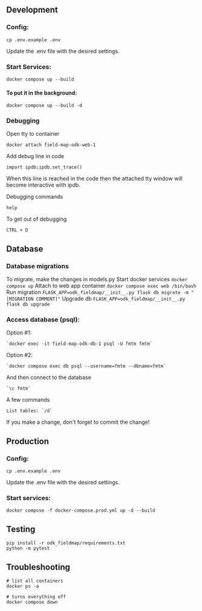 ## Development

### Config:

    cp .env.example .env

Update the .env file with the desired settings.

### Start Services:

    docker compose up --build

#### To put it in the background:

    docker compose up --build -d
 

### Debugging

Open tty to container

    docker attach field-map-odk-web-1

Add debug line in code

    import ipdb;ipdb.set_trace()

When this line is reached in the code then the attached tty window will 
become interactive with ipdb.



Debugging commands

    help

To get out of debugging

    CTRL + D

## Database

### Database migrations

To migrate, make the changes in models.py
Start docker services `docker compose up`
Attach to web app container `docker compose exec web /bin/bash`
Run migration `FLASK_APP=odk_fieldmap/__init__.py flask db migrate -m "[MIGRATION COMMENT]"`
Upgrade db `FLASK_APP=odk_fieldmap/__init__.py flask db upgrade`

### Access database (psql):

Option #1:

    `docker exec -it field-map-odk-db-1 psql -U fmtm fmtm`

Option #2:

    `docker compose exec db psql --username=fmtm --dbname=fmtm`

And then connect to the database

    `\c fmtm`

A few commands

    List tables: `/d`

If you make a change, don't forget to commit the change!

## Production

### Config:

    cp .env.example .env

Update the .env file with the desired settings.

### Start services:

    docker compose -f docker-compose.prod.yml up -d --build

## Testing

    pip install -r odk_fieldmap/requirements.txt
    python -m pytest

## Troubleshooting

    # list all containers
    docker ps -a

    # turns everything off
    docker compose down
